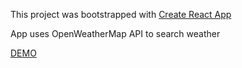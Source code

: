 This project was bootstrapped with [Create React App](https://github.com/facebookincubator/create-react-app)

App uses OpenWeatherMap API to search weather

[DEMO](https://annavu.github.io/weather-app/)